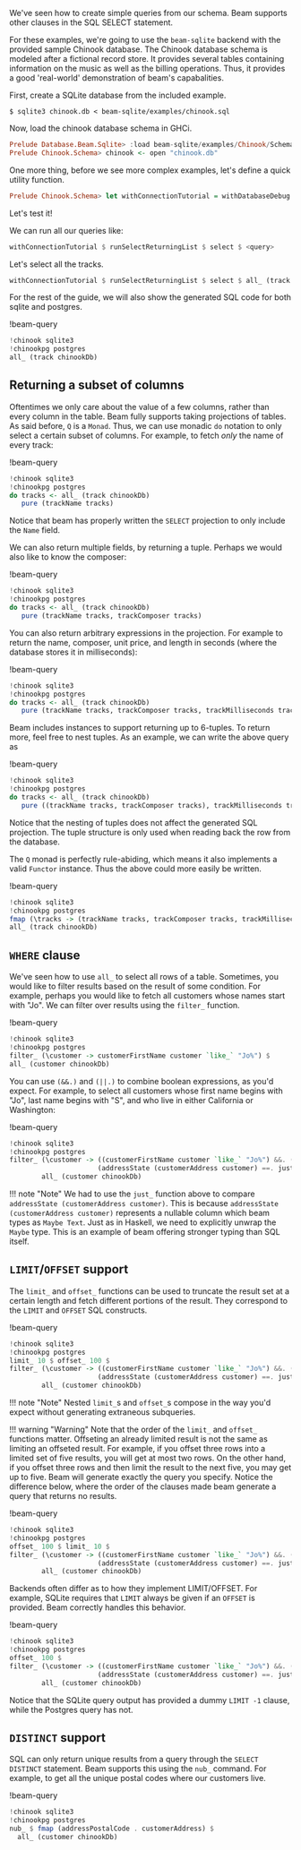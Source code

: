 We've seen how to create simple queries from our schema. Beam supports other
clauses in the SQL SELECT statement.

For these examples, we're going to use the `beam-sqlite` backend with the
provided sample Chinook database. The Chinook database schema is modeled after a
fictional record store. It provides several tables containing information on the
music as well as the billing operations. Thus, it provides a good 'real-world'
demonstration of beam's capabalities.

First, create a SQLite database from the included example.

```console
$ sqlite3 chinook.db < beam-sqlite/examples/chinook.sql
```

Now, load the chinook database schema in GHCi.

```haskell
Prelude Database.Beam.Sqlite> :load beam-sqlite/examples/Chinook/Schema.hs
Prelude Chinook.Schema> chinook <- open "chinook.db"
```

One more thing, before we see more complex examples, let's define a quick
utility function.

```haskell
Prelude Chinook.Schema> let withConnectionTutorial = withDatabaseDebug putStrLn chinook
```

Let's test it!

We can run all our queries like:

```haskell
withConnectionTutorial $ runSelectReturningList $ select $ <query>
```

Let's select all the tracks.

```haskell
withConnectionTutorial $ runSelectReturningList $ select $ all_ (track chinookDb)
```

For the rest of the guide, we will also show the generated SQL code for both
sqlite and postgres.

!beam-query
```haskell
!chinook sqlite3
!chinookpg postgres
all_ (track chinookDb)
```

## Returning a subset of columns

Oftentimes we only care about the value of a few columns, rather than every
column in the table. Beam fully supports taking projections of tables. As said
before, `Q` is a `Monad`. Thus, we can use monadic `do` notation to only select a
certain subset of columns. For example, to fetch *only* the name of every track:

!beam-query
```haskell
!chinook sqlite3
!chinookpg postgres
do tracks <- all_ (track chinookDb)
   pure (trackName tracks)
```

Notice that beam has properly written the `SELECT` projection to only include
the `Name` field.

We can also return multiple fields, by returning a tuple. Perhaps we would also
like to know the composer:

!beam-query
```haskell
!chinook sqlite3
!chinookpg postgres
do tracks <- all_ (track chinookDb)
   pure (trackName tracks, trackComposer tracks)
```

You can also return arbitrary expressions in the projection. For example to
return the name, composer, unit price, and length in seconds (where the database stores it in milliseconds):

!beam-query
```haskell
!chinook sqlite3
!chinookpg postgres
do tracks <- all_ (track chinookDb)
   pure (trackName tracks, trackComposer tracks, trackMilliseconds tracks `div_` 1000)
```

Beam includes instances to support returning up to 6-tuples. To return more,
feel free to nest tuples. As an example, we can write the above query as

!beam-query
```haskell
!chinook sqlite3
!chinookpg postgres
do tracks <- all_ (track chinookDb)
   pure ((trackName tracks, trackComposer tracks), trackMilliseconds tracks `div_` 1000)
```

Notice that the nesting of tuples does not affect the generated SQL projection.
The tuple structure is only used when reading back the row from the database.

The `Q` monad is perfectly rule-abiding, which means it also implements a valid
`Functor` instance. Thus the above could more easily be written.

!beam-query
```haskell
!chinook sqlite3
!chinookpg postgres
fmap (\tracks -> (trackName tracks, trackComposer tracks, trackMilliseconds tracks `div_` 1000)) $
all_ (track chinookDb)
```

## `WHERE` clause

We've seen how to use `all_` to select all rows of a table. Sometimes, you would
like to filter results based on the result of some condition. For example,
perhaps you would like to fetch all customers whose names start with "Jo". We
can filter over results using the `filter_` function.

!beam-query
```haskell
!chinook sqlite3
!chinookpg postgres
filter_ (\customer -> customerFirstName customer `like_` "Jo%") $
all_ (customer chinookDb)
```

You can use `(&&.)` and `(||.)` to combine boolean expressions, as you'd expect.
For example, to select all customers whose first name begins with "Jo", last
name begins with "S", and who live in either California or Washington:

!beam-query
```haskell
!chinook sqlite3
!chinookpg postgres
filter_ (\customer -> ((customerFirstName customer `like_` "Jo%") &&. (customerLastName customer `like_` "S%")) &&.
                      (addressState (customerAddress customer) ==. just_ "CA" ||. addressState (customerAddress customer) ==. just_ "WA")) $
        all_ (customer chinookDb)
```

!!! note "Note" 
    We had to use the `just_` function above to compare
    `addressState (customerAddress customer)`. This is because `addressState
    (customerAddress customer)` represents a nullable column which beam types as
    `Maybe Text`. Just as in Haskell, we need to explicitly unwrap the `Maybe`
    type. This is an example of beam offering stronger typing than SQL itself.

## `LIMIT`/`OFFSET` support

The `limit_` and `offset_` functions can be used to truncate the result set at a
certain length and fetch different portions of the result. They correspond to
the `LIMIT` and `OFFSET` SQL constructs.

!beam-query
```haskell
!chinook sqlite3
!chinookpg postgres
limit_ 10 $ offset_ 100 $
filter_ (\customer -> ((customerFirstName customer `like_` "Jo%") &&. (customerLastName customer `like_` "S%")) &&.
                      (addressState (customerAddress customer) ==. just_ "CA" ||. addressState (customerAddress customer) ==. just_ "WA")) $
        all_ (customer chinookDb)
```

!!! note "Note"
    Nested `limit_`s and `offset_`s compose in the way you'd expect without
    generating extraneous subqueries.
    
!!! warning "Warning"
    Note that the order of the `limit_` and `offset_` functions matter.
    Offseting an already limited result is not the same as limiting an offseted
    result. For example, if you offset three rows into a limited set of five
    results, you will get at most two rows. On the other hand, if you offset
    three rows and then limit the result to the next five, you may get up to
    five. Beam will generate exactly the query you specify. Notice the
    difference below, where the order of the clauses made beam generate a query
    that returns no results.

!beam-query
```haskell
!chinook sqlite3
!chinookpg postgres
offset_ 100 $ limit_ 10 $
filter_ (\customer -> ((customerFirstName customer `like_` "Jo%") &&. (customerLastName customer `like_` "S%")) &&.
                      (addressState (customerAddress customer) ==. just_ "CA" ||. addressState (customerAddress customer) ==. just_ "WA")) $
        all_ (customer chinookDb)
```

Backends often differ as to how they implement LIMIT/OFFSET. For example, SQLite
requires that `LIMIT` always be given if an `OFFSET` is provided. Beam correctly
handles this behavior.

!beam-query
```haskell
!chinook sqlite3
!chinookpg postgres
offset_ 100 $
filter_ (\customer -> ((customerFirstName customer `like_` "Jo%") &&. (customerLastName customer `like_` "S%")) &&.
                      (addressState (customerAddress customer) ==. just_ "CA" ||. addressState (customerAddress customer) ==. just_ "WA")) $
        all_ (customer chinookDb)
```

Notice that the SQLite query output has provided a dummy `LIMIT -1` clause,
while the Postgres query has not.

## `DISTINCT` support

SQL can only return unique results from a query through the `SELECT DISTINCT`
statement. Beam supports this using the `nub_` command. For example, to get all
the unique postal codes where our customers live.

!beam-query
```haskell
!chinook sqlite3
!chinookpg postgres
nub_ $ fmap (addressPostalCode . customerAddress) $
  all_ (customer chinookDb)
```
